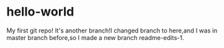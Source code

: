 # hello-world
My first git repo!
It's another branch!I changed branch to here,and I was in master branch before,so I made a new branch readme-edits-1.
